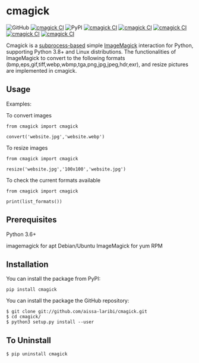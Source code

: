 # cmagick

![GitHub](https://img.shields.io/github/license/aissa-laribi/cmagick)
[![cmagick CI](https://github.com/aissa-laribi/cmagick/actions/workflows/python-app.yml/badge.svg)](https://github.com/aissa-laribi/cmagick/actions/workflows/python-app.yml)
![PyPI](https://img.shields.io/pypi/v/cmagick?color=blue)
[![cmagick CI](https://github.com/aissa-laribi/cmagick/actions/workflows/python-3.6.yml/badge.svg)](https://github.com/aissa-laribi/cmagick/actions/workflows/python-3.6.yml)
[![cmagick CI](https://github.com/aissa-laribi/cmagick/actions/workflows/python-3.7.yml/badge.svg)](https://github.com/aissa-laribi/cmagick/actions/workflows/python-3.7.yml)
[![cmagick CI](https://github.com/aissa-laribi/cmagick/actions/workflows/python-3.8.yml/badge.svg)](https://github.com/aissa-laribi/cmagick/actions/workflows/python-3.8.yml)
[![cmagick CI](https://github.com/aissa-laribi/cmagick/actions/workflows/python-3.9.yml/badge.svg)](https://github.com/aissa-laribi/cmagick/actions/workflows/python-3.9.yml)
[![cmagick CI](https://github.com/aissa-laribi/cmagick/actions/workflows/python-3.10.yml/badge.svg)](https://github.com/aissa-laribi/cmagick/actions/workflows/python-3.10.yml)


Cmagick is a <a href="https://docs.python.org/3.8/library/subprocess.html">subprocess-based</a> simple <a href ="https://www.imagemagick.org/">ImageMagick</a> interaction for Python, supporting Python 3.8+ and Linux distributions. The functionalities of ImageMagick to convert to the following formats (bmp,eps,gif,tiff,webp,wbmp,tga,png,jpg,jpeg,hdr,exr), and resize pictures are implemented in cmagick.

## Usage

Examples:

To convert images
```
from cmagick import cmagick

convert('website.jpg','website.webp')
```
To resize images
```
from cmagick import cmagick

resize('website.jpg','100x100','website.jpg')
```
To check the current formats available
```
from cmagick import cmagick

print(list_formats())
```

## Prerequisites

Python 3.6+

imagemagick for apt Debian/Ubuntu
ImageMagick for yum RPM

## Installation 

You can install the package from PyPI:
```
pip install cmagick
```
You can install the package the GitHub repository:
```
$ git clone git://github.com/aissa-laribi/cmagick.git
$ cd cmagick/
$ python3 setup.py install --user
```
## To Uninstall
```
$ pip uninstall cmagick
```

